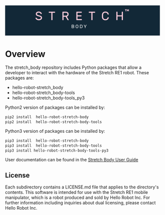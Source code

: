 ![](./docs/images/banner.png)

# Overview

The stretch_body repository includes Python packages that allow a developer to interact with the hardware of the Stretch RE1 robot. These packages are:
 * hello-robot-stretch_body
 * hello-robot-stretch_body-tools
 * hello-robot-stretch_body-tools_py3

Python2 version of packages can be installed by:
```
pip2 install  hello-robot-stretch-body
pip2 install  hello-robot-stretch-body-tools
```
Python3 version of packages can be installed by:

```
pip3 install  hello-robot-stretch-body
pip3 install  hello-robot-stretch-body-tools
pip3 install hello-robot-stretch-body-tools-py3
```

User documentation can be found in the [Stretch Body User Guide](./docs/stretch_body_guide.md)

## License

Each subdirectory contains a LICENSE.md file that applies to the directory's contents. This software is intended for use with the Stretch RE1 mobile manipulator, which is a robot produced and sold by Hello Robot Inc. For further information including inquiries about dual licensing, please contact Hello Robot Inc.

